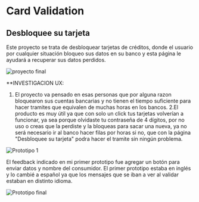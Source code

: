 # Card Validation
## Desbloquee su tarjeta

Este proyecto se trata de desbloquear tarjetas de créditos, donde el usuario por cualquier
situación bloqueo sus datos en su banco y esta página le ayudará a recuperar sus datos perdidos.

![proyecto final](https://user-images.githubusercontent.com/108200076/180351678-f56dcf8a-e513-44e3-8425-9cb2b7a7bdcf.jpg)


**INVESTIGACION UX: 
1. El proyecto va pensado en esas personas que por alguna razon bloquearon sus cuentas bancarias y no tienen el tiempo suficiente 
para hacer tramites que equivalen de muchas horas en los bancos.
2.El producto es muy útil ya que con solo un click tus tarjetas volverían a funcionar, ya sea porque olvidaste tu contraseña de 4 dígitos, por no uso o creas que la perdiste y la bloqueas para sacar una nueva, ya no será necesario ir al banco hacer filas por horas si no, que con la página "Desbloquee su tarjeta" podra hacer el tramite sin ningún problema.

![Prototipo 1](https://user-images.githubusercontent.com/108200076/180351844-f3adc8ec-1c09-4de0-9b0b-edba317c51de.jpeg)

El feedback indicado en mi primer prototipo fue agregar un botón para enviar datos y nombre
del consumidor. El primer prototipo estaba en inglés y lo cambié a español ya que los
mensajes que se iban a ver al validar estaban en distinto idioma.

![Prototipo final](https://user-images.githubusercontent.com/108200076/180351886-3a3a2e41-e830-4e5f-825e-2ba61063102d.jpeg)
